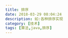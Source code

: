 ```yaml
---
title: 排序
date: 2018-03-29 08:04:24
description: 如:各种排序实现
category: [技术]
tags: [算法,java,排序]
---
```


